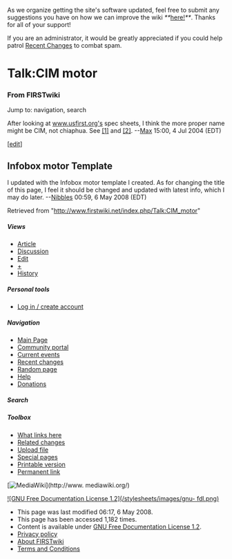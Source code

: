 As we organize getting the site's software updated, feel free to submit any
suggestions you have on how we can improve the wiki
_**_[here!](/index.php/User:Hallry/Suggestions "User:Hallry/Suggestions"
)_**_. Thanks for all of your support!

If you are an administrator, it would be greatly appreciated if you could help
patrol [Recent Changes](/index.php/Special:Recentchanges
"Special:Recentchanges" ) to combat spam.

# Talk:CIM motor

### From FIRSTwiki

Jump to: navigation, search

After looking at www.usfirst.org's spec sheets, I think the more proper name
might be CIM, not chiaphua. See
[[1]](http://www2.usfirst.org/2004comp/Specs/Chiaphua.jpg
"http://www2.usfirst.org/2004comp/Specs/Chiaphua.jpg" ) and
[[2]](http://www.usfirst.org/robotics/2004/specsheets.htm
"http://www.usfirst.org/robotics/2004/specsheets.htm" ).
--[Max](/index.php/User:Max "User:Max" ) 15:00, 4 Jul 2004 (EDT)

[[edit](/index.php?title=Talk:CIM_motor&action=edit&section=1 "Edit section:
Infobox motor Template" )]

##  Infobox motor Template

I updated with the Infobox motor template I created. As for changing the title
of this page, I feel it should be changed and updated with latest info, which
I may do later. \--[Nibbles](/index.php?title=User:Nibbles&action=edit
"User:Nibbles" ) 00:59, 6 May 2008 (EDT)

Retrieved from "<http://www.firstwiki.net/index.php/Talk:CIM_motor>"

##### Views

  * [Article](/index.php/CIM_motor)
  * [Discussion](/index.php/Talk:CIM_motor)
  * [Edit](/index.php?title=Talk:CIM_motor&action=edit)
  * [+](/index.php?title=Talk:CIM_motor&action=edit&section=new)
  * [History](/index.php?title=Talk:CIM_motor&action=history)

##### Personal tools

  * [Log in / create account](/index.php?title=Special:Userlogin&returnto=Talk:CIM_motor)

[](/index.php/Main_Page "Main Page" )

##### Navigation

  * [Main Page](/index.php/Main_Page)
  * [Community portal](/index.php/FIRSTwiki:Community_portal)
  * [Current events](/index.php/Current_events)
  * [Recent changes](/index.php/Special:Recentchanges)
  * [Random page](/index.php/Special:Random)
  * [Help](/index.php/FIRSTwiki:Help)
  * [Donations](/index.php/FIRSTwiki:Site_support)

##### Search



##### Toolbox

  * [What links here](/index.php/Special:Whatlinkshere/Talk:CIM_motor)
  * [Related changes](/index.php/Special:Recentchangeslinked/Talk:CIM_motor)
  * [Upload file](/index.php/Special:Upload)
  * [Special pages](/index.php/Special:Specialpages)
  * [Printable version](/index.php?title=Talk:CIM_motor&printable=yes)
  * [Permanent link](/index.php?title=Talk:CIM_motor&oldid=67888)

[![MediaWiki](/skins/common/images/poweredby_mediawiki_88x31.png)](http://www.
mediawiki.org/)

[![GNU Free Documentation License 1.2](/stylesheets/images/gnu-
fdl.png)](http://www.gnu.org/copyleft/fdl.html)

  * This page was last modified 06:17, 6 May 2008.
  * This page has been accessed 1,182 times.
  * Content is available under [GNU Free Documentation License 1.2](http://www.gnu.org/copyleft/fdl.html "http://www.gnu.org/copyleft/fdl.html" ).
  * [Privacy policy](/index.php/FIRSTwiki:Privacy_policy "FIRSTwiki:Privacy policy" )
  * [About FIRSTwiki](/index.php/FIRSTwiki:About "FIRSTwiki:About" )
  * [Terms and Conditions](/index.php/FIRSTwiki:Terms_and_conditions "FIRSTwiki:Terms and conditions" )

